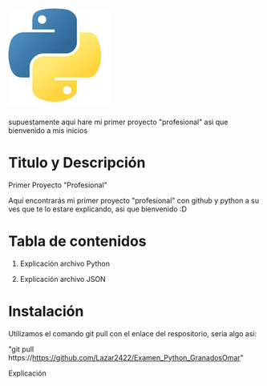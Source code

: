 # ![Examen Python](imagenes/python.jpeg)

supuestamente aqui hare mi primer proyecto "profesional" asi que bienvenido a mis inicios

# Titulo y Descripción

Primer Proyecto "Profesional"

Aquí encontrarás mi primer proyecto "profesional" con github y python a su ves que te lo estare explicando, asi que bienvenido :D

# Tabla de contenidos

1. Explicación archivo Python

2. Explicación archivo JSON

# Instalación

Utilizamos el comando git pull con el enlace del respositorio, seria algo asi:

"git pull https://https://github.com/Lazar2422/Examen_Python_GranadosOmar"

Explicación


